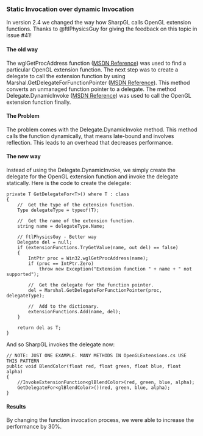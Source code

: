 ### Static Invocation over dynamic Invocation

In version 2.4 we changed the way how SharpGL calls OpenGL extension functions. Thanks to @ftlPhysicsGuy for giving the feedback on this topic in issue #41!

#### The old way
The wglGetProcAddress function ([MSDN Reference](https://msdn.microsoft.com/en-us/library/windows/desktop/dd374386(v=vs.85).aspx)) was used to find a particular OpenGL extension function. The next step was to create a delegate to call the extension function by using Marshal.GetDelegateForFunctionPointer ([MSDN Reference](https://msdn.microsoft.com/de-de/library/system.runtime.interopservices.marshal.getdelegateforfunctionpointer(v=vs.110).aspx)). This method converts an unmanaged function pointer to a delegate. The method Delegate.DynamicInvoke ([MSDN Reference](https://msdn.microsoft.com/de-de/library/system.delegate.dynamicinvoke(v=vs.110).aspx)) was used to call the OpenGL extension function finally. 

#### The Problem
The problem comes with the Delegate.DynamicInvoke method. This method calls the function dynamically, that means late-bound and involves reflection. This leads to an overhead that decreases performance.

#### The new way
Instead of using the Delegate.DynamicInvoke, we simply create the delegate for the OpenGL extension function and invoke the delegate statically. Here is the code to create the delegate:

    private T GetDelegateFor<T>() where T : class
    {
        //  Get the type of the extension function.
        Type delegateType = typeof(T);

        //  Get the name of the extension function.
        string name = delegateType.Name;

        // ftlPhysicsGuy - Better way
        Delegate del = null;
        if (extensionFunctions.TryGetValue(name, out del) == false)
        {
            IntPtr proc = Win32.wglGetProcAddress(name);
            if (proc == IntPtr.Zero)
                throw new Exception("Extension function " + name + " not supported");

            //  Get the delegate for the function pointer.
            del = Marshal.GetDelegateForFunctionPointer(proc, delegateType);

            //  Add to the dictionary.
            extensionFunctions.Add(name, del);
        }

        return del as T;
    }

And so SharpGL invokes the delegate now:

    // NOTE: JUST ONE EXAMPLE. MANY METHODS IN OpenGLExtensions.cs USE THIS PATTERN
    public void BlendColor(float red, float green, float blue, float alpha)
    {   
        //InvokeExtensionFunction<glBlendColor>(red, green, blue, alpha);
        GetDelegateFor<glBlendColor>()(red, green, blue, alpha);
    }

#### Results

By changing the function invocation process, we were able to increase the performance by 30%.